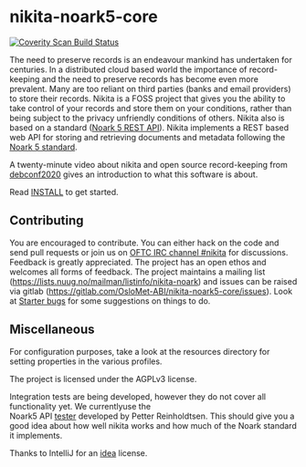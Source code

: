 # nikita-noark5-core

<a href="https://scan.coverity.com/projects/hioa-abi-nikita-noark5-core">
  <img alt="Coverity Scan Build Status"
       src="https://scan.coverity.com/projects/12784/badge.svg"/>
</a>

The need to preserve records is an endeavour mankind has undertaken for centuries. In a distributed cloud based world
the importance of record-keeping and the need to preserve records has become even more prevalent. Many are too reliant
on third parties (banks and email providers) to store their records. Nikita is a FOSS project that gives you the ability
to take control of your records and store them on your conditions, rather than being subject to the privacy unfriendly
conditions of others. Nikita also is based on a
standard ([Noark 5 REST API](https://github.com/arkivverket/noark5-tjenestegrensesnitt-standard)). Nikita implements a
REST based web API for storing and retrieving documents and metadata following the
[Noark 5 standard](https://github.com/arkivverket/noark5-standard).

A twenty-minute video about nikita and open source record-keeping
from [debconf2020](https://debconf20.debconf.org/talks/58-flexible-record-keeping-in-a-foss-world/) gives an
introduction to what this software is about.

Read [INSTALL](docs/general/Install.md) to get started.

## Contributing

You are encouraged to contribute. You can either hack on the code and send pull requests or join us on
[OFTC IRC channel #nikita](https://webchat.oftc.net/?randomnick=1&channels=%23nikita&uio=d4)
for discussions. Feedback is greatly appreciated. The project has an open ethos and welcomes all forms of feedback. The
project maintains a mailing list
(https://lists.nuug.no/mailman/listinfo/nikita-noark) and issues can be raised 
via gitlab (https://gitlab.com/OsloMet-ABI/nikita-noark5-core/issues). Look at
[Starter bugs](./docs/general/Starter-bugs.md) for some suggestions on things
to do.

## Miscellaneous

For configuration purposes, take a look at the resources directory for setting properties in the various profiles.

The project is licensed under the AGPLv3 license.

Integration tests are being developed, however they do not cover all functionality yet. We currentlyuse the  
Noark5 API [tester](https://github.com/petterreinholdtsen/noark5-tester) developed by Petter Reinholdtsen. This should
give you a good idea about how well nikita works and how much of the Noark standard it implements.

Thanks to IntelliJ for an [idea](https://www.jetbrains.com/idea/) license.

